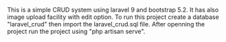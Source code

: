 This is a simple CRUD system using laravel 9 and bootstrap 5.2. It has also image upload facility with edit option. To run this project create a database "laravel_crud" then import the laravel_crud.sql file. After openning the project run the project using "php artisan serve".
